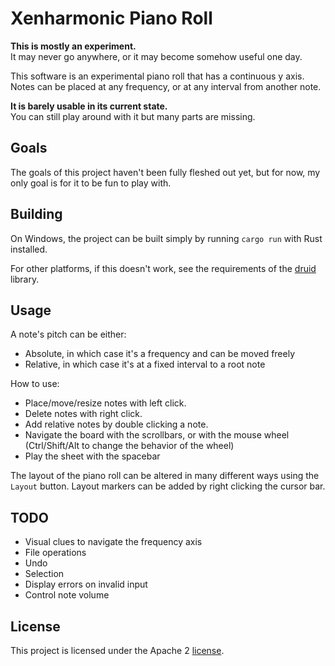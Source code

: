 # Xenharmonic Piano Roll

**This is mostly an experiment.** \
It may never go anywhere, or it may become somehow useful one day.

This software is an experimental piano roll that has a continuous y axis.
Notes can be placed at any frequency, or at any interval from another note.

**It is barely usable in its current state.** \
You can still play around with it but many parts are missing.

## Goals

The goals of this project haven't been fully fleshed out yet, but for now, my only goal is for it to be fun to play with.

## Building

On Windows, the project can be built simply by running `cargo run` with Rust installed.

For other platforms, if this doesn't work, see the requirements of the [druid](https://github.com/xi-editor/druid) library.

## Usage

A note's pitch can be either:
- Absolute, in which case it's a frequency and can be moved freely
- Relative, in which case it's at a fixed interval to a root note

How to use:
- Place/move/resize notes with left click.
- Delete notes with right click.
- Add relative notes by double clicking a note.
- Navigate the board with the scrollbars, or with the mouse wheel (Ctrl/Shift/Alt to change the behavior of the wheel)
- Play the sheet with the spacebar

The layout of the piano roll can be altered in many different ways using the `Layout` button.
Layout markers can be added by right clicking the cursor bar.


## TODO

- Visual clues to navigate the frequency axis
- File operations
- Undo
- Selection
- Display errors on invalid input
- Control note volume

## License

This project is licensed under the Apache 2 [license](LICENSE).
